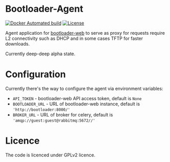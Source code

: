 # Bootloader-Agent

[![Docker Automated build](https://img.shields.io/docker/automated/teran/bootloader-agent.svg)](https://hub.docker.com/r/teran/bootloader-agent/)
[![License](https://img.shields.io/github/license/teran/bootloader-agent.svg)]()

Agent application for [bootloader-web](https://github.com/teran/bootloader-web)
to serve as proxy for requests require L2 connectivity such as DHCP and in some
cases TFTP for faster downloads.

Currently deep-deep alpha state.

Configuration
=============

Currently there's the way to configure the agent via environment variables:

 * `API_TOKEN` - bootloader-web API access token, default is `None`
 * `BOOTLOADER_URL` - URL of bootloader-web instance, default is `'http://bootloader:8000/'`
 * `BROKER_URL` - URL of broker for celery, default is `'amqp://guest:guest@rabbitmq:5672//'`

Licence
=======

The code is licenced under GPLv2 licence.
